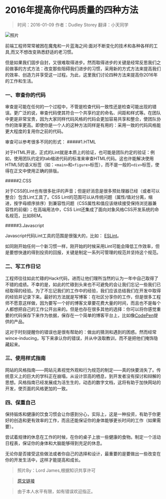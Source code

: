 # 2016年提高你代码质量的四种方法

> 时间：2016-01-09        作者：Dudley Storey         翻译：小天同学    

 ![照片](http://thenewcode.com/assets/images/diagonal-code.jpg "文章配图")

前端工程师常常被困在魔鬼和一片蓝海之间:面对不断变化的技术和各种各样的工具,而又不想改变熟悉舒适的老习惯。

但是如果我们固步自封，又很难取得进步。然而取得进步的关键是经常反思我们之前做事的方式方法：改变那些阻碍我们进步的习惯，采用新的方式方法来提高我们的效率、创造力并享受这一过程。为此，这里我们讨论四种方法来提高你2016年的工作和生活。


###  一、审查你的代码
审查是可能在任何的一个过程中，不管是检查代码一致性还是检查可能出现的错误。更广泛的说，审查代码使其符合一个共享约定的命名、间距和样式等。在团队中更是非常宝贵，因为大家同样代码风格的代码会更加容易共享和整合，使团队协作的效率更高。即使你是一个人的这种方法同样是有用的：采用一致的代码风格能更大程度的复用你之前的代码。

审查可以参考很多不同的形式：
#####1.HTML

对于HTML开说，正式的Lint就是本质上的验证，也可能是团队约定的验证：例如，使用团队约定的tab缩进代码的标准来审查HTML代码。这也许能解决使用HTML5的语义标签（如：`<main>`和`<figure>`标签），而不是一般的`<div>`标签，使得在正文中使用正确的排版。

#####2.CSS

对于CSS的Lint也有很多批评的声音；但是好消息是很多预处理器已经（或者可以整合）包含Lint工具了。CSS Lint的范围可以从传统问题（属性/值对分离，缩进，按字母顺序排序）到兼容性问题（CSS属性和值应该继续接受保持浏览器兼容性的前缀）；在高端用法中，CSS Lint还集成了面向对象风格CSS开发系统的命名规范，比如BEM。

#####3.Javascript

Javascript代码Lint工具的范围是很强大的，比如： [ESLint](http://eslint.org/)。


如同刚开始任何一个新习惯一样，刚开始的时候采用Lint可能会降低工作效率，但是要想快速的得到投资的回报，关键是制定一系列可管理的规范并坚持这个规范。


### 二、写工作日记
工程师往往如此忙碌的Hack代码，进而让他们理所当然的认为一年中自己取得了不错的成绩。不幸的是，如此的忙碌到头来也不可避免的会让我们忘记一些我们已经取得的经验。为了不忘记我们的工作中的经验，我们应该总结我们在开发中取得的经验并记录下来。最好的方法就是写博客：在社区分享你的工作，但是很多工程师不愿意这样做，因为要写一个好的博客文章要花费大量的时间，而且也不是每个人都想把自己的工作公开出来的。但是也存在很多其他的选择：你可以将你感觉重要的代码保存下来作为依据，保存在一个简单的博客平台上，比如像[CodePen](http://codepen.io/blogging/)提供的产品。

这对于时刻提醒你的错误也是很有帮助的：做出的猜测和遇到的困惑。然而经常wince-inducing，写下来承认你的错误，并从中汲取教训，而不是把他们掩饰隐藏起来。


### 三、使用样式指南
网站的风格指南——网站元素视觉外观和行为规范的制定——真的快要消失了。传统意义上的巨大的学科正在崩塌，从设计崇高的栖息，到开发者没有探讨和辩解的思想。风格指南已经发展成为活生生的，动态的数字文档，这将有助于加快网站的开发，使页面的风格更加的一致。


### 四、保重自己
保持锻炼和健康的饮食习惯会让你感到分心，实际上，这是一种投资，有助于你更好的创造和更有效率的工作，而且还能保证你的身体能够更长时间的工作（如果需要）。

尝试着规律的休息在工作的时候，在你的桌子上放一些健康的食物。制定一个活动日程表，保证你的身体和大脑能够得到充足的休息。

无论你是否接受这些做法或者你自己的选择和设计，最重要的是要做出一些改变在你的开发生活中，这样才能提高和成长。


> 照片By：Lord James,根据知识共享许可

> [原文链接](http://thenewcode.com/349/Four-Ways-To-Improve-Your-Code-In-2016)

> 由于本人水平有限，如有错误欢迎指正。
